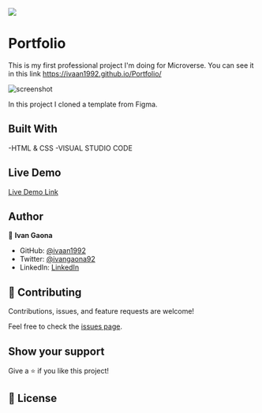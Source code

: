![](https://img.shields.io/badge/Microverse-blueviolet)

# Portfolio

This is my first professional project I'm doing for Microverse.
You can see it in this link
https://ivaan1992.github.io/Portfolio/




![screenshot](https://user-images.githubusercontent.com/73128809/131174122-9c54f3bb-6843-46fb-9900-327c980514ef.png)



In this project I cloned a template from Figma. 

## Built With

-HTML & CSS
-VISUAL STUDIO CODE

## Live Demo


[Live Demo Link](https://ivaan1992.github.io/Portfolio/)




## Author

👤 **Ivan Gaona**

- GitHub: [@ivaan1992](https://github.com/ivaan1992)
- Twitter: [@ivangaona92](https://twitter.com/ivangaona92)
- LinkedIn: [LinkedIn](https://www.linkedin.com/in/ivan-linares-gaona/)


## 🤝 Contributing

Contributions, issues, and feature requests are welcome!

Feel free to check the [issues page](../../issues/).

## Show your support

Give a ⭐️ if you like this project!



## 📝 License
